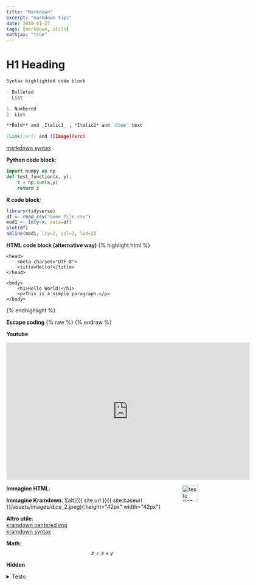 ```yaml
---
title: "Markdown"
excerpt: "markdown tips"
date: 2019-01-27
tags: [markdown, utils]
mathjax: "true"
---
```


# H1 Heading

```markdown
Syntax highlighted code block

- Bulleted
- List

1. Numbered
2. List

**Bold** and _Italic1_ , *Italic2* and `Code` text

[Link](url) and ![Image](src)
```

[markdown syntax](https://daringfireball.net/projects/markdown/syntax/)

**Python code block**:
```python
import numpy as np
def test_function(x, y):
    z = np.sum(x,y)
    return z
```

**R code block**:
```r
library(tidyverse)
df <- read_csv("some_file.csv")
mod1 <- lm(y~x, data=df)
plot(df)
abline(mod1, lty=2, col=2, lwd=2)
```

**HTML code block (alternative way)**
{% highlight html %}
<!DOCTYPE html>
<html lang="en">

    <head>
        <meta charset="UTF-8">
        <title>Hello!</title>
    </head>

    <body>
        <h1>Hello World!</h1>
        <p>This is a simple paragraph.</p>
    </body>

</html>
{% endhighlight %}

**Escape coding**
{% raw %} {% endraw %}

**Youtube**
<iframe width="640" height="360" 
src="https://www.youtube-nocookie.com/embed/uVv7c8qOTa0?controls=0&amp;showinfo=0" 
frameborder="0" allowfullscreen></iframe>
<br/>

**Immagine HTML**:
<img src="{{ site.url }}{{ site.baseurl }}/assets/images/dice_2.jpeg" 
alt="testo IMG"
align="right"
height="42"
width="42">

**Immagine Kramdown**:
![alt]({{ site.url }}{{ site.baseurl }}/assets/images/dice_2.jpeg){:height="42px" width="42px"}

**Altro utile**:  
[kramdown centered img](https://stackoverflow.com/questions/39021630/kramdown-how-can-i-set-the-location-of-the-image)  
[kramdown syntax](https://kramdown.gettalong.org/quickref.html)

**Math**:  
$$z=x+y$$

**Hidden**
<details>
<summary>
Testo
</summary>
<span style="color: #f2cf4a; font-family: Babas; font-size: 2em;">Hello</span>
</details>
